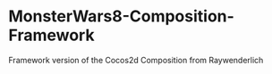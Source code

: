 MonsterWars8-Composition-Framework
==================================

Framework version of the Cocos2d Composition from Raywenderlich
